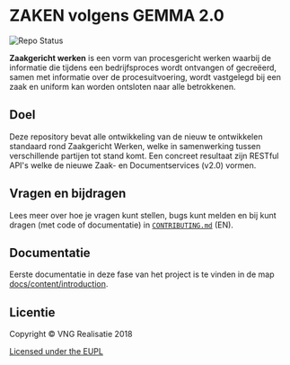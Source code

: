 ZAKEN volgens GEMMA 2.0
=====
![Repo Status](https://img.shields.io/badge/status-concept-lightgrey.svg?style=plastic)

**Zaakgericht werken** is een vorm van procesgericht werken waarbij de informatie die tijdens een bedrijfsproces wordt ontvangen of gecreëerd, samen met informatie over de procesuitvoering, wordt vastgelegd bij een zaak en uniform kan worden ontsloten naar alle betrokkenen.


## Doel
Deze repository bevat alle ontwikkeling van de nieuw te ontwikkelen standaard rond Zaakgericht Werken, welke in samenwerking tussen verschillende partijen tot stand komt. Een concreet resultaat zijn RESTful API's welke de nieuwe Zaak- en Documentservices (v2.0) vormen.


## Vragen en bijdragen
Lees meer over hoe je vragen kunt stellen, bugs kunt melden en bij kunt dragen (met code of documentatie) in [`CONTRIBUTING.md`](CONTRIBUTING.md) (EN).

## Documentatie
Eerste documentatie in deze fase van het project is te vinden in de map [docs/content/introduction](./docs/content/introduction/).

## Licentie
Copyright © VNG Realisatie 2018

[Licensed under the EUPL](LICENCE.md)
